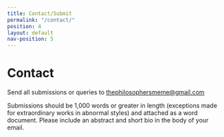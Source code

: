 ```yaml
---
title: Contact/Submit
permalink: "/contact/"
position: 4
layout: default
nav-position: 5
---
```


<div class="home">
<h1>Contact</h1>

<p>Send all submissions or queries to <a href="thephilosophersmeme@gmail.com">thephilosophersmeme@gmail.com</a></p>

<p>Submissions should be 1,000 words or greater in length (exceptions made for extraordinary works in abnormal styles) and attached as a word document. Please include an abstract and short bio in the body of your email.</p>

</div>